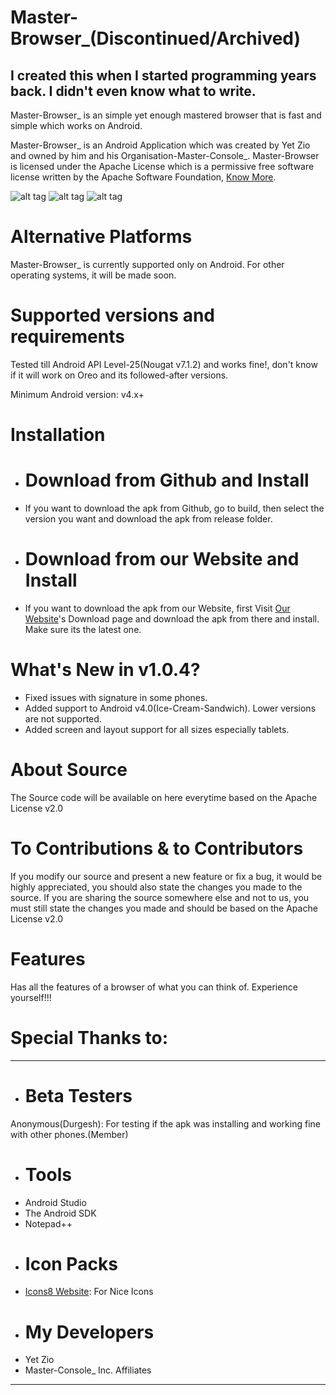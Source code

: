 # Master-Browser_(Discontinued/Archived)
## **I created this when I started programming years back. I didn't even know what to write.**

Master-Browser_ is an simple yet enough mastered browser that is fast and simple which works on Android.

Master-Browser_ is an Android Application which was created by Yet Zio and owned by him and his Organisation-Master-Console_. Master-Browser is licensed under the Apache License which is a permissive free software license written by the Apache Software Foundation, [Know More](https://en.wikipedia.org/wiki/Apache_License).

![alt tag](https://raw.githubusercontent.com/Yet-Zio/Master-Browser_/master/screenshots/masterbrowser_screenshot1.png "Master-Bro")
![alt tag](https://raw.githubusercontent.com/Yet-Zio/Master-Browser_/master/screenshots/masterbrowser_screenshot2.png "Master-Browser")
![alt tag](https://raw.githubusercontent.com/Yet-Zio/Master-Browser_/master/screenshots/masterbrowser_screenshot3.png "Master-Browser_")

# Alternative Platforms
Master-Browser_ is currently supported only on Android. For other operating systems, it will be made soon.

# Supported versions and requirements
Tested till Android API Level-25(Nougat v7.1.2) and works fine!, don't know if it will work on Oreo and its followed-after versions.

Minimum Android version: v4.x+

# Installation
- # Download from Github and Install
- If you want to download the apk from Github, go to build, then select the version you want and download the apk from release folder.
- # Download from our Website and Install
- If you want to download the apk from our Website, first Visit [Our Website](http://www.masterconsoleblog.wordpress.com)'s Download page and download the apk from there and install. Make sure its the latest one.

# What's New in v1.0.4?
- Fixed issues with signature in some phones.
- Added support to Android v4.0(Ice-Cream-Sandwich). Lower versions are not supported.
- Added screen and layout support for all sizes especially tablets.

# About Source
The Source code will be available on here everytime based on the Apache License v2.0

# To Contributions & to Contributors
If you modify our source and present a new feature or fix a bug, it would be highly appreciated, you should also state the changes you made to the source. If you are sharing the source somewhere else and not to us, you must still state the changes you made and should be based on the Apache License v2.0

# Features
Has all the features of a browser of what you can think of. Experience yourself!!!

# Special Thanks to:
---
- # Beta Testers
Anonymous(Durgesh): For testing if the apk was installing and working fine with other phones.(Member)

- # Tools
- Android Studio
- The Android SDK
- Notepad++
- # Icon Packs
- [Icons8 Website](https://icons8.com): For Nice Icons
- # My Developers
- Yet Zio
- Master-Console_ Inc. Affiliates
---
